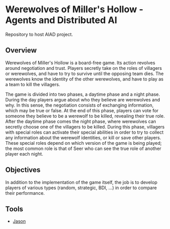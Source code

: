 # Werewolves of Miller's Hollow - Agents and Distributed AI

Repository to host AIAD project.

## Overview

Werewolves of Miller's Hollow is a board-free game. Its action revolves around negotiation and trust. Players secretly take on the roles of villagers or werewolves, and have to try to survive until the opposing team dies. The werewolves know the identity of the other werewolves, and have to play as a team to kill the villagers.

The game is divided into two phases, a daytime phase and a night phase. During the day players argue about who they believe are werewolves and why. In this sense, the negotiation consists of exchanging information, which may be true or false. At the end of this phase, players can vote for someone they believe to be a werewolf to be killed, revealing their true role. After the daytime phase comes the night phase, where werewolves can secretly choose one of the villagers to be killed. During this phase, villagers with special roles can activate their special abilities in order to try to collect any information about the werewolf identities, or kill or save other players. These special roles depend on which version of the game is being played; the most common role is that of Seer who can see the true role of another player each night.

## Objectives

In addition to the implementation of the game itself, the job is to develop players of various types (random, strategic, BDI, ...) in order to compare their performance.

## Tools

* [Jason](http://jason.sourceforge.net/wp/)
